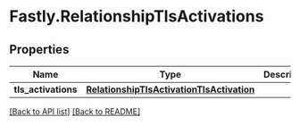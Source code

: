 # Fastly.RelationshipTlsActivations

## Properties

Name | Type | Description | Notes
------------ | ------------- | ------------- | -------------
**tls_activations** | [**RelationshipTlsActivationTlsActivation**](RelationshipTlsActivationTlsActivation.md) |  | [optional] 



[[Back to API list]](../../README.md#endpoints) [[Back to README]](../../README.md)
